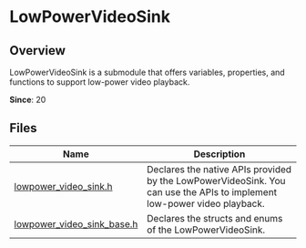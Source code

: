 # LowPowerVideoSink

## Overview

LowPowerVideoSink is a submodule that offers variables, properties, and functions to support low-power video playback.

**Since**: 20

## Files

| Name| Description|
| -- | -- |
| [lowpower_video_sink.h](capi-lowpower-video-sink-h.md) | Declares the native APIs provided by the LowPowerVideoSink. You can use the APIs to implement low-power video playback.|
| [lowpower_video_sink_base.h](capi-lowpower-video-sink-base-h.md) | Declares the structs and enums of the LowPowerVideoSink.|
